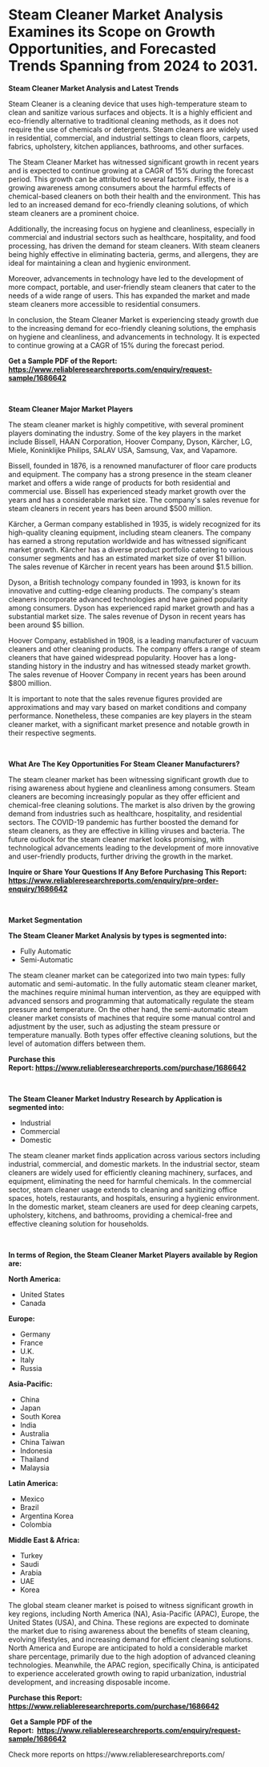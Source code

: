 <p><h1>Steam Cleaner Market Analysis Examines its Scope on Growth Opportunities, and Forecasted Trends Spanning from 2024 to 2031.</h1></p><p><strong>Steam Cleaner Market Analysis and Latest Trends</strong></p>
<p><p>Steam Cleaner is a cleaning device that uses high-temperature steam to clean and sanitize various surfaces and objects. It is a highly efficient and eco-friendly alternative to traditional cleaning methods, as it does not require the use of chemicals or detergents. Steam cleaners are widely used in residential, commercial, and industrial settings to clean floors, carpets, fabrics, upholstery, kitchen appliances, bathrooms, and other surfaces.</p><p>The Steam Cleaner Market has witnessed significant growth in recent years and is expected to continue growing at a CAGR of 15% during the forecast period. This growth can be attributed to several factors. Firstly, there is a growing awareness among consumers about the harmful effects of chemical-based cleaners on both their health and the environment. This has led to an increased demand for eco-friendly cleaning solutions, of which steam cleaners are a prominent choice.</p><p>Additionally, the increasing focus on hygiene and cleanliness, especially in commercial and industrial sectors such as healthcare, hospitality, and food processing, has driven the demand for steam cleaners. With steam cleaners being highly effective in eliminating bacteria, germs, and allergens, they are ideal for maintaining a clean and hygienic environment.</p><p>Moreover, advancements in technology have led to the development of more compact, portable, and user-friendly steam cleaners that cater to the needs of a wide range of users. This has expanded the market and made steam cleaners more accessible to residential consumers.</p><p>In conclusion, the Steam Cleaner Market is experiencing steady growth due to the increasing demand for eco-friendly cleaning solutions, the emphasis on hygiene and cleanliness, and advancements in technology. It is expected to continue growing at a CAGR of 15% during the forecast period.</p></p>
<p><strong>Get a Sample PDF of the Report:&nbsp; <a href="https://www.reliableresearchreports.com/enquiry/request-sample/1686642">https://www.reliableresearchreports.com/enquiry/request-sample/1686642</a></strong></p>
<p>&nbsp;</p>
<p><strong>Steam Cleaner Major Market Players</strong></p>
<p><p>The steam cleaner market is highly competitive, with several prominent players dominating the industry. Some of the key players in the market include Bissell, HAAN Corporation, Hoover Company, Dyson, Kärcher, LG, Miele, Koninklijke Philips, SALAV USA, Samsung, Vax, and Vapamore.</p><p>Bissell, founded in 1876, is a renowned manufacturer of floor care products and equipment. The company has a strong presence in the steam cleaner market and offers a wide range of products for both residential and commercial use. Bissell has experienced steady market growth over the years and has a considerable market size. The company's sales revenue for steam cleaners in recent years has been around $500 million.</p><p>Kärcher, a German company established in 1935, is widely recognized for its high-quality cleaning equipment, including steam cleaners. The company has earned a strong reputation worldwide and has witnessed significant market growth. Kärcher has a diverse product portfolio catering to various consumer segments and has an estimated market size of over $1 billion. The sales revenue of Kärcher in recent years has been around $1.5 billion.</p><p>Dyson, a British technology company founded in 1993, is known for its innovative and cutting-edge cleaning products. The company's steam cleaners incorporate advanced technologies and have gained popularity among consumers. Dyson has experienced rapid market growth and has a substantial market size. The sales revenue of Dyson in recent years has been around $5 billion.</p><p>Hoover Company, established in 1908, is a leading manufacturer of vacuum cleaners and other cleaning products. The company offers a range of steam cleaners that have gained widespread popularity. Hoover has a long-standing history in the industry and has witnessed steady market growth. The sales revenue of Hoover Company in recent years has been around $800 million.</p><p>It is important to note that the sales revenue figures provided are approximations and may vary based on market conditions and company performance. Nonetheless, these companies are key players in the steam cleaner market, with a significant market presence and notable growth in their respective segments.</p></p>
<p>&nbsp;</p>
<p><strong>What Are The Key Opportunities For Steam Cleaner Manufacturers?</strong></p>
<p><p>The steam cleaner market has been witnessing significant growth due to rising awareness about hygiene and cleanliness among consumers. Steam cleaners are becoming increasingly popular as they offer efficient and chemical-free cleaning solutions. The market is also driven by the growing demand from industries such as healthcare, hospitality, and residential sectors. The COVID-19 pandemic has further boosted the demand for steam cleaners, as they are effective in killing viruses and bacteria. The future outlook for the steam cleaner market looks promising, with technological advancements leading to the development of more innovative and user-friendly products, further driving the growth in the market.</p></p>
<p><strong>Inquire or Share Your Questions If Any Before Purchasing This Report: <a href="https://www.reliableresearchreports.com/enquiry/pre-order-enquiry/1686642">https://www.reliableresearchreports.com/enquiry/pre-order-enquiry/1686642</a></strong></p>
<p>&nbsp;</p>
<p><strong>Market Segmentation</strong></p>
<p><strong>The Steam Cleaner Market Analysis by types is segmented into:</strong></p>
<p><ul><li>Fully Automatic</li><li>Semi-Automatic</li></ul></p>
<p><p>The steam cleaner market can be categorized into two main types: fully automatic and semi-automatic. In the fully automatic steam cleaner market, the machines require minimal human intervention, as they are equipped with advanced sensors and programming that automatically regulate the steam pressure and temperature. On the other hand, the semi-automatic steam cleaner market consists of machines that require some manual control and adjustment by the user, such as adjusting the steam pressure or temperature manually. Both types offer effective cleaning solutions, but the level of automation differs between them.</p></p>
<p><strong>Purchase this Report:&nbsp;<a href="https://www.reliableresearchreports.com/purchase/1686642">https://www.reliableresearchreports.com/purchase/1686642</a></strong></p>
<p>&nbsp;</p>
<p><strong>The Steam Cleaner Market Industry Research by Application is segmented into:</strong></p>
<p><ul><li>Industrial</li><li>Commercial</li><li>Domestic</li></ul></p>
<p><p>The steam cleaner market finds application across various sectors including industrial, commercial, and domestic markets. In the industrial sector, steam cleaners are widely used for efficiently cleaning machinery, surfaces, and equipment, eliminating the need for harmful chemicals. In the commercial sector, steam cleaner usage extends to cleaning and sanitizing office spaces, hotels, restaurants, and hospitals, ensuring a hygienic environment. In the domestic market, steam cleaners are used for deep cleaning carpets, upholstery, kitchens, and bathrooms, providing a chemical-free and effective cleaning solution for households.</p></p>
<p>&nbsp;</p>
<p><strong>In terms of Region, the Steam Cleaner Market Players available by Region are:</strong></p>
<p>
    <p> <strong> North America: </strong>
        <ul>
            <li>United States</li>
            <li>Canada</li>
        </ul>
        </p> 
    <p> <strong> Europe: </strong>
        <ul>
            <li>Germany</li>
            <li>France</li>
            <li>U.K.</li>
            <li>Italy</li>
            <li>Russia</li>
        </ul>
        </p> 
    <p> <strong> Asia-Pacific: </strong>
        <ul>
            <li>China</li>
            <li>Japan</li>
            <li>South Korea</li>
            <li>India</li>
            <li>Australia</li>
            <li>China Taiwan</li>
            <li>Indonesia</li>
            <li>Thailand</li>
            <li>Malaysia</li>
        </ul>
        </p> 
    <p> <strong> Latin America: </strong>
        <ul>
            <li>Mexico</li>
            <li>Brazil</li>
            <li>Argentina Korea</li>
            <li>Colombia</li>
        </ul>
        </p> 
    <p> <strong> Middle East & Africa: </strong>
        <ul>
            <li>Turkey</li>
            <li>Saudi</li>
            <li>Arabia</li>
            <li>UAE</li>
            <li>Korea</li>
        </ul>
    </p>
    </p>
<p><p>The global steam cleaner market is poised to witness significant growth in key regions, including North America (NA), Asia-Pacific (APAC), Europe, the United States (USA), and China. These regions are expected to dominate the market due to rising awareness about the benefits of steam cleaning, evolving lifestyles, and increasing demand for efficient cleaning solutions. North America and Europe are anticipated to hold a considerable market share percentage, primarily due to the high adoption of advanced cleaning technologies. Meanwhile, the APAC region, specifically China, is anticipated to experience accelerated growth owing to rapid urbanization, industrial development, and increasing disposable income.</p></p>
<p><strong>Purchase this Report: <a href="https://www.reliableresearchreports.com/purchase/1686642">https://www.reliableresearchreports.com/purchase/1686642</a></strong></p>
<p>&nbsp;<strong>Get a Sample PDF of the Report:&nbsp;&nbsp;<a href="https://www.reliableresearchreports.com/enquiry/request-sample/1686642">https://www.reliableresearchreports.com/enquiry/request-sample/1686642</a></strong></p>
<p><strong></strong></p>
<p>Check more reports on https://www.reliableresearchreports.com/</p>